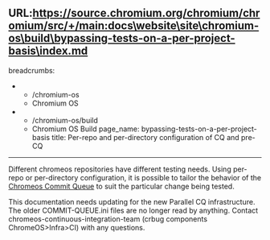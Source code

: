 URL:https://source.chromium.org/chromium/chromium/src/+/main:docs\website\site\chromium-os\build\bypassing-tests-on-a-per-project-basis\index.md
---
breadcrumbs:
- - /chromium-os
  - Chromium OS
- - /chromium-os/build
  - Chromium OS Build
page_name: bypassing-tests-on-a-per-project-basis
title: Per-repo and per-directory configuration of CQ and pre-CQ
---

Different chromeos repositories have different testing needs. Using per-repo or
per-directory configuration, it is possible to tailor the behavior of the
[Chromeos Commit Queue](/developers/tree-sheriffs/sheriff-details-chromium-os/commit-queue-overview)
to suit the particular change being tested.

This documentation needs updating for the new Parallel CQ infrastructure. The
older COMMIT-QUEUE.ini files are no longer read by anything. Contact
chromeos-continuous-integration-team (crbug components ChromeOS&gt;Infra&gt;CI)
with any questions.
